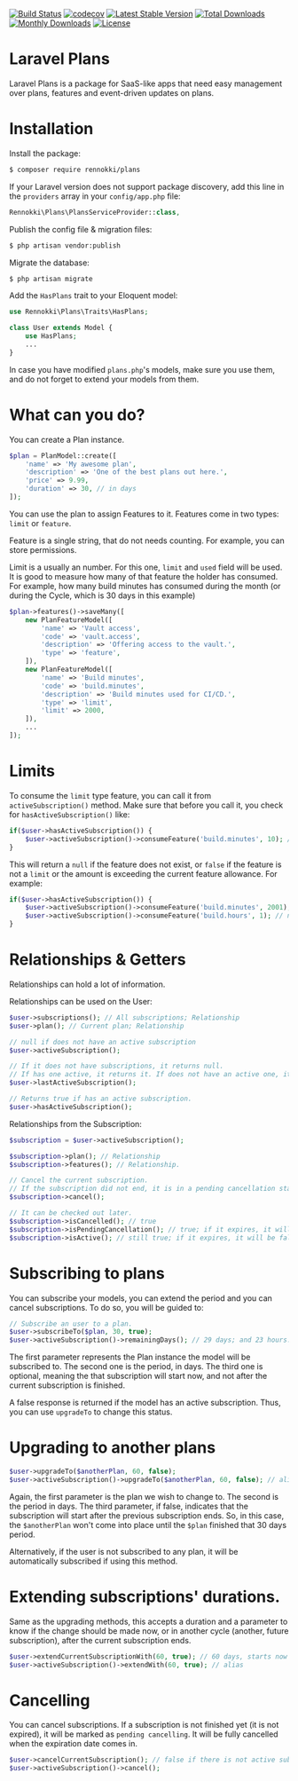 [![Build Status](https://travis-ci.org/rennokki/plans.svg?branch=master)](https://travis-ci.org/rennokki/plans)
[![codecov](https://codecov.io/gh/rennokki/plans/branch/master/graph/badge.svg)](https://codecov.io/gh/rennokki/plans/branch/master)
[![Latest Stable Version](https://poser.pugx.org/rennokki/plans/v/stable)](https://packagist.org/packages/rennokki/plans)
[![Total Downloads](https://poser.pugx.org/rennokki/plans/downloads)](https://packagist.org/packages/rennokki/plans)
[![Monthly Downloads](https://poser.pugx.org/rennokki/plans/d/monthly)](https://packagist.org/packages/rennokki/plans)
[![License](https://poser.pugx.org/rennokki/plans/license)](https://packagist.org/packages/rennokki/plans)

# Laravel Plans
Laravel Plans is a package for SaaS-like apps that need easy management over plans, features and event-driven updates on plans.

# Installation
Install the package:
```bash
$ composer require rennokki/plans
```

If your Laravel version does not support package discovery, add this line in the `providers` array in your `config/app.php` file:
```php
Rennokki\Plans\PlansServiceProvider::class,
```

Publish the config file & migration files:
```bash
$ php artisan vendor:publish
```

Migrate the database:
```bash
$ php artisan migrate
```

Add the `HasPlans` trait to your Eloquent model:
```php
use Rennokki\Plans\Traits\HasPlans;

class User extends Model {
    use HasPlans;
    ...
}
```

In case you have modified `plans.php`'s models, make sure you use them, and do not forget to extend your models from them.

# What can you do?
You can create a Plan instance.
```php
$plan = PlanModel::create([
    'name' => 'My awesome plan',
    'description' => 'One of the best plans out here.',
    'price' => 9.99,
    'duration' => 30, // in days
]);
```

You can use the plan to assign Features to it. Features come in two types: `limit` or `feature`.

Feature is a single string, that do not needs counting. For example, you can store permissions.

Limit is a usually an number. For this one, `limit` and `used` field will be used. It is good to measure how many of that feature the holder has consumed. For example, how many build minutes has consumed during the month (or during the Cycle, which is 30 days in this example)
```php
$plan->features()->saveMany([
    new PlanFeatureModel([
        'name' => 'Vault access',
        'code' => 'vault.access',
        'description' => 'Offering access to the vault.',
        'type' => 'feature',
    ]),
    new PlanFeatureModel([
        'name' => 'Build minutes',
        'code' => 'build.minutes',
        'description' => 'Build minutes used for CI/CD.',
        'type' => 'limit',
        'limit' => 2000,
    ]),
    ...
]);
```

# Limits
To consume the `limit` type feature, you can call it from `activeSubscription()` method. Make sure that before you call it, you check for `hasActiveSubscription()` like:
```php
if($user->hasActiveSubscription()) {
    $user->activeSubscription()->consumeFeature('build.minutes', 10); // consumed 10 minutes.
}
```

This will return a `null` if the feature does not exist, or `false` if the feature is not a `limit` or the amount is exceeding the current feature allowance. For example:
```php
if($user->hasActiveSubscription()) {
    $user->activeSubscription()->consumeFeature('build.minutes', 2001); // false
    $user->activeSubscription()->consumeFeature('build.hours', 1); // null
}
```

# Relationships & Getters
Relationships can hold a lot of information.

Relationships can be used on the User:
```php
$user->subscriptions(); // All subscriptions; Relationship
$user->plan(); // Current plan; Relationship

// null if does not have an active subscription
$user->activeSubscription();

// If it does not have subscriptions, it returns null.
// If has one active, it returns it. If does not have an active one, it returns the last one.
$user->lastActiveSubscription();

// Returns true if has an active subscription.
$user->hasActiveSubscription();
```

Relationships from the Subscription:
```php
$subscription = $user->activeSubscription();

$subscription->plan(); // Relationship
$subscription->features(); // Relationship.

// Cancel the current subscription.
// If the subscription did not end, it is in a pending cancellation state.
$subscription->cancel();

// It can be checked out later.
$subscription->isCancelled(); // true
$subscription->isPendingCancellation(); // true; if it expires, it will be false
$subscription->isActive(); // still true; if it expires, it will be false
```

# Subscribing to plans
You can subscribe your models, you can extend the period and you can cancel subscriptions. To do so, you will be guided to:
```php
// Subscribe an user to a plan.
$user->subscribeTo($plan, 30, true);
$user->activeSubscription()->remainingDays(); // 29 days; and 23 hours... you know.
```

The first parameter represents the Plan instance the model will be subscribed to. The second one is the period, in days. The third one is optional, meaning the that subscription will start now, and not after the current subscription is finished.

A false response is returned if the model has an active subscription. Thus, you can use `upgradeTo` to change this status.

# Upgrading to another plans
```php
$user->upgradeTo($anotherPlan, 60, false);
$user->activeSubscription()->upgradeTo($anotherPlan, 60, false); // alias
```

Again, the first parameter is the plan we wish to change to. The second is the period in days. The third parameter, if false, indicates that the subscription will start after the previous subscription ends. So, in this case, the `$anotherPlan` won't come into place until the `$plan` finished that 30 days period.

Alternatively, if the user is not subscribed to any plan, it will be automatically subscribed if using this method.

# Extending subscriptions' durations.
Same as the upgrading methods, this accepts a duration and a parameter to know if the change should be made now, or in another cycle (another, future subscription), after the current subscription ends.
```php
$user->extendCurrentSubscriptionWith(60, true); // 60 days, starts now
$user->activeSubscription()->extendWith(60, true); // alias
```

# Cancelling
You can cancel subscriptions. If a subscription is not finished yet (it is not expired), it will be marked as `pending cancelling`. It will be fully cancelled when the expiration date comes in.
```php
$user->cancelCurrentSubscription(); // false if there is not active subscription
$user->activeSubscription()->cancel();
```
